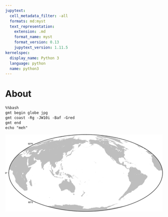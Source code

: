```yaml
---
jupytext:
  cell_metadata_filter: -all
  formats: md:myst
  text_representation:
    extension: .md
    format_name: myst
    format_version: 0.13
    jupytext_version: 1.11.5
kernelspec:
  display_name: Python 3
  language: python
  name: python3
---
```


# About


```{code-cell}
%%bash
gmt begin globe jpg
gmt coast -Rg -JW10i -Baf -Gred
gmt end
echo "meh"
```

![](globe.jpg)
